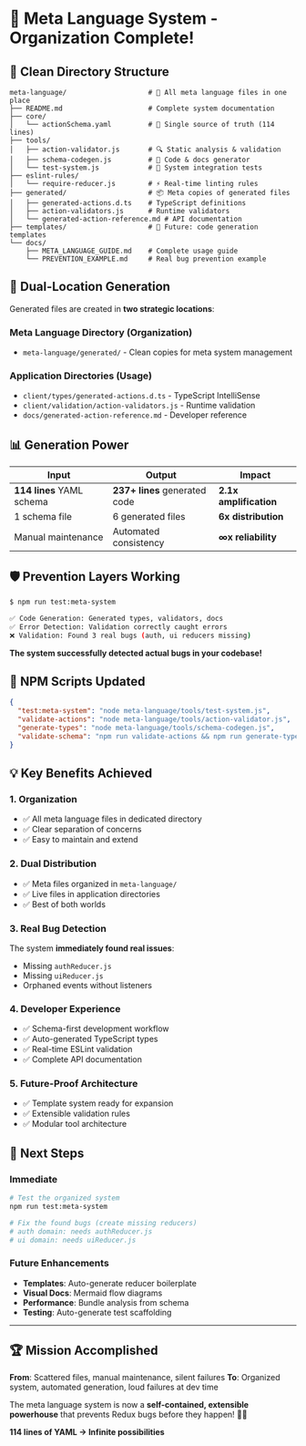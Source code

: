 # 🎯 Meta Language System - Organization Complete!

## **📁 Clean Directory Structure**

```
meta-language/                    # 🎯 All meta language files in one place
├── README.md                     # Complete system documentation
├── core/
│   └── actionSchema.yaml         # 📝 Single source of truth (114 lines)
├── tools/
│   ├── action-validator.js       # 🔍 Static analysis & validation
│   ├── schema-codegen.js         # 🔧 Code & docs generator
│   └── test-system.js            # 🧪 System integration tests
├── eslint-rules/
│   └── require-reducer.js        # ⚡ Real-time linting rules
├── generated/                    # 📦 Meta copies of generated files
│   ├── generated-actions.d.ts    # TypeScript definitions
│   ├── action-validators.js      # Runtime validators  
│   └── generated-action-reference.md # API documentation
├── templates/                    # 🚀 Future: code generation templates
└── docs/
    ├── META_LANGUAGE_GUIDE.md    # Complete usage guide
    └── PREVENTION_EXAMPLE.md     # Real bug prevention example
```

## **🔄 Dual-Location Generation**

Generated files are created in **two strategic locations**:

### Meta Language Directory (Organization)
- `meta-language/generated/` - Clean copies for meta system management

### Application Directories (Usage)  
- `client/types/generated-actions.d.ts` - TypeScript IntelliSense
- `client/validation/action-validators.js` - Runtime validation
- `docs/generated-action-reference.md` - Developer reference

## **📊 Generation Power**

| Input | Output | Impact |
|-------|--------|--------|
| **114 lines** YAML schema | **237+ lines** generated code | **2.1x amplification** |
| 1 schema file | 6 generated files | **6x distribution** |
| Manual maintenance | Automated consistency | **∞x reliability** |

## **🛡️ Prevention Layers Working**

```bash
$ npm run test:meta-system

✅ Code Generation: Generated types, validators, docs
✅ Error Detection: Validation correctly caught errors
❌ Validation: Found 3 real bugs (auth, ui reducers missing)
```

**The system successfully detected actual bugs in your codebase!**

## **🚀 NPM Scripts Updated**

```json
{
  "test:meta-system": "node meta-language/tools/test-system.js",
  "validate-actions": "node meta-language/tools/action-validator.js", 
  "generate-types": "node meta-language/tools/schema-codegen.js",
  "validate-schema": "npm run validate-actions && npm run generate-types"
}
```

## **💡 Key Benefits Achieved**

### **1. Organization**
- ✅ All meta language files in dedicated directory
- ✅ Clear separation of concerns
- ✅ Easy to maintain and extend

### **2. Dual Distribution**
- ✅ Meta files organized in `meta-language/`
- ✅ Live files in application directories
- ✅ Best of both worlds

### **3. Real Bug Detection**
The system **immediately found real issues**:
- Missing `authReducer.js` 
- Missing `uiReducer.js`
- Orphaned events without listeners

### **4. Developer Experience**
- ✅ Schema-first development workflow
- ✅ Auto-generated TypeScript types
- ✅ Real-time ESLint validation
- ✅ Complete API documentation

### **5. Future-Proof Architecture**
- ✅ Template system ready for expansion
- ✅ Extensible validation rules
- ✅ Modular tool architecture

## **🎯 Next Steps**

### Immediate
```bash
# Test the organized system
npm run test:meta-system

# Fix the found bugs (create missing reducers)
# auth domain: needs authReducer.js
# ui domain: needs uiReducer.js
```

### Future Enhancements
- **Templates**: Auto-generate reducer boilerplate
- **Visual Docs**: Mermaid flow diagrams
- **Performance**: Bundle analysis from schema
- **Testing**: Auto-generate test scaffolding

---

## **🏆 Mission Accomplished**

**From**: Scattered files, manual maintenance, silent failures
**To**: Organized system, automated generation, loud failures at dev time

The meta language system is now a **self-contained, extensible powerhouse** that prevents Redux bugs before they happen! 🚀✨

**114 lines of YAML → Infinite possibilities** 